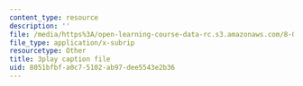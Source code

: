 ```yaml
---
content_type: resource
description: ''
file: /media/https%3A/open-learning-course-data-rc.s3.amazonaws.com/8-03sc-physics-iii-vibrations-and-waves-fall-2016/8051bfbfa0c75102ab97dee5543e2b36_SnNmbVH5DAM.vtt
file_type: application/x-subrip
resourcetype: Other
title: 3play caption file
uid: 8051bfbf-a0c7-5102-ab97-dee5543e2b36
---
```

